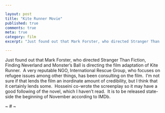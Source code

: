 ```yaml
---

layout: post
title: "Kite Runner Movie"
published: true
comments: true
meta: true
category: film
excerpt: "Just found out that Mark Forster, who directed Stranger Than Fiction, Finding Neverland and Monster’s Ball is directing the film adaptation of Kite Runner.  A very reputable NGO, International Rescue Group, who focuses on refugee issues among other things, has been consulting on the film.  I’m not sure if that lends the film an inordinate amount of credibility, but I think that it certainly lends some.  Hosseini co-wrote the screenplay so it may have a good following of the novel, which I haven’t read.  It is to be released state-side the beginning of November according to IMDb."

---
```


Just found out that Mark Forster, who directed Stranger Than Fiction, Finding Neverland and Monster’s Ball is directing the film adaptation of Kite Runner.  A very reputable NGO, International Rescue Group, who focuses on refugee issues among other things, has been consulting on the film.  I’m not sure if that lends the film an inordinate amount of credibility, but I think that it certainly lends some.  Hosseini co-wrote the screenplay so it may have a good following of the novel, which I haven’t read.  It is to be released state-side the beginning of November according to IMDb. 

[][1]

 [1]: http://www.youtube.com/v/Tm5e6AqrNF8 "Click here to block this object with Adblock Plus"

~ # ~